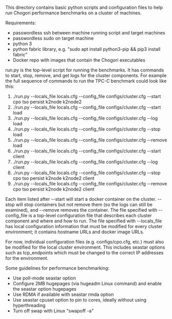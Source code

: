 This directory contains basic python scripts and configuration files to help run Chogori 
performance benchmarks on a cluster of machines.


Requirements:
- passwordless ssh between machine running script and target machines
- passwordless sudo on target machine
- python 3
- python fabric library, e.g. "sudo apt install python3-pip && pip3 install fabric"
- Docker repo with images that contain the Chogori executables


run.py is the top-level script for running the benchmarks. It has commands to start, stop, remove, and 
get logs for the cluster components. For example the full sequence of commands to run the TPC-C benchmark 
could look like this:
1. ./run.py --locals\_file locals.cfg --config\_file configs/cluster.cfg  --start cpo tso persist k2node k2node2
2. ./run.py --locals\_file locals.cfg --config\_file configs/cluster.cfg  --start load
3. ./run.py --locals\_file locals.cfg --config\_file configs/cluster.cfg  --log load
4. ./run.py --locals\_file locals.cfg --config\_file configs/cluster.cfg  --stop load
5. ./run.py --locals\_file locals.cfg --config\_file configs/cluster.cfg  --remove load
6. ./run.py --locals\_file locals.cfg --config\_file configs/cluster.cfg  --start client
7. ./run.py --locals\_file locals.cfg --config\_file configs/cluster.cfg  --log client
8. ./run.py --locals\_file locals.cfg --config\_file configs/cluster.cfg  --stop cpo tso persist k2node k2node2 client
9. ./run.py --locals\_file locals.cfg --config\_file configs/cluster.cfg  --remove cpo tso persist k2node k2node2 client


Each item listed after --start will start a docker container on the cluster. --stop will stop containers 
but not remove them (so the logs can still be examined), and --remove removes the container. The file 
specified with --config\_file is a top-level configuration file that describes each cluster component 
and where and how to run. The file specified with --locals\_file has local configuration information that 
must be modified for every cluster environment; it contains hostname URLs and docker image URLs.


For now, individual configuration files (e.g. configs/cpo.cfg, etc.) must also be modified for the local 
cluster environment. This includes seastar options such as tcp\_endpoints which must be changed to the 
correct IP addresses for the environment.


Some guidelines for performance benchmarking:
- Use poll-mode seastar option
- Configure 2MB hugepages (via hugeadm Linux command) and enable the seastar option hugepages
- Use RDMA if available with seastar rmda option
- Use seastar cpuset option to pin to cores, ideally without using hyperthreading
- Turn off swap with Linux "swapoff -a"
